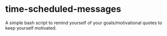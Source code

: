 # time-scheduled-messages
A simple bash script to remind yourself of your goals/motivational quotes to keep yourself motivated.
